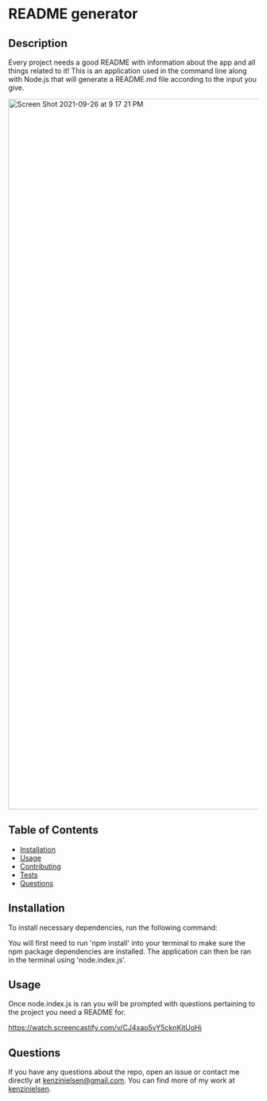 
  # README generator

  ## Description
  Every project needs a good README with information about the app and all things related to it! This is an application used in the command line along with Node.js that will generate a README.md file according to the input you give.
  
  <img width="1428" alt="Screen Shot 2021-09-26 at 9 17 21 PM" src="https://user-images.githubusercontent.com/86693696/134846486-ae41a411-8f73-4ac1-838f-88549c604ffe.png">

  ## Table of Contents 

  * [Installation](#installation)
  * [Usage](#usage)
  * [Contributing](#contributing)
  * [Tests](#tests)
  * [Questions](#questions)

  ## Installation

  To install necessary dependencies, run the following command:

  You will first need to run 'npm install' into your terminal to make sure the npm package dependencies are installed. The application can then be ran in the terminal using 'node.index.js'.

  ## Usage
  
  Once node.index.js is ran you will be prompted with questions pertaining to the project you need a README for.
  
  https://watch.screencastify.com/v/CJ4xao5vY5cknKitUoHi


  ## Questions

  If you have any questions about the repo, open an issue or contact me directly at 
    kenzinielsen@gmail.com. 
  You can find more of my work at [kenzinielsen](https://github.com/kenzinielsen/).
